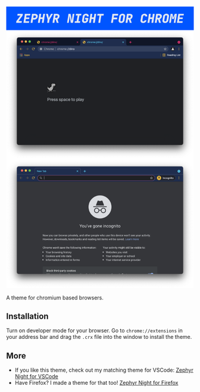 ![Zephyr Night for Chrome](screenshot.png)

A theme for chromium based browsers. 

## Installation
Turn on developer mode for your browser. Go to `chrome://extensions` in your address bar and drag the `.crx` file into the window to install the theme.

## More
* If you like this theme, check out my matching theme for VSCode: [Zephyr Night for VSCode](https://github.com/kaischuygon/ZephyrNight_VSCode)
* Have Firefox? I made a theme for that too! [Zephyr Night for Firefox](https://github.com/kaischuygon/ZephyrNight_Firefox)
